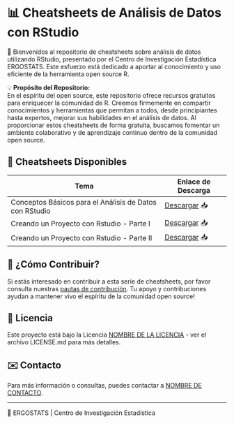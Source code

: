 # 📊 Cheatsheets de Análisis de Datos con RStudio

👋 Bienvenidos al repositorio de cheatsheets sobre análisis de datos utilizando RStudio, presentado por el Centro de Investigación Estadística ERGOSTATS. Este esfuerzo está dedicado a aportar al conocimiento y uso eficiente de la herramienta open source R.

💡 **Propósito del Repositorio:**  
En el espíritu del open source, este repositorio ofrece recursos gratuitos para enriquecer la comunidad de R. Creemos firmemente en compartir conocimientos y herramientas que permitan a todos, desde principiantes hasta expertos, mejorar sus habilidades en el análisis de datos. Al proporcionar estos cheatsheets de forma gratuita, buscamos fomentar un ambiente colaborativo y de aprendizaje continuo dentro de la comunidad open source.

## 📝 Cheatsheets Disponibles

| Tema                                        | Enlace de Descarga                                  |
|---------------------------------------------|-----------------------------------------------------|
| Conceptos Básicos para el Análisis de Datos con RStudio | [Descargar](URL-de-descarga-1) 📥 |
| Creando un Proyecto con Rstudio - Parte I   | [Descargar](URL-de-descarga-2) 📥 |
| Creando un Proyecto con Rstudio - Parte II  | [Descargar](URL-de-descarga-3) 📥 |

## 🤝 ¿Cómo Contribuir?

Si estás interesado en contribuir a esta serie de cheatsheets, por favor consulta nuestras [pautas de contribución](LINK-a-las-pautas-de-contribución). Tu apoyo y contribuciones ayudan a mantener vivo el espíritu de la comunidad open source!

## 📜 Licencia

Este proyecto está bajo la Licencia [NOMBRE DE LA LICENCIA](LINK-a-la-licencia) - ver el archivo LICENSE.md para más detalles.

## ✉️ Contacto

Para más información o consultas, puedes contactar a [NOMBRE DE CONTACTO](Correo-o-enlace-de-contacto).

---

🌟 ERGOSTATS | Centro de Investigación Estadística
